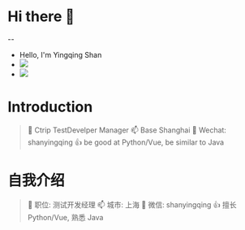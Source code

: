 # Hi there 👋
--
- Hello, I'm Yingqing Shan
- ![](https://camo.githubusercontent.com/7aced9d331ce74f5498a7116a4d6b84beabe25cbb48258524d4ff12641e43a04/68747470733a2f2f6b6f6d617265762e636f6d2f67687076632f3f757365726e616d653d777572616e7875)
- ![](https://camo.githubusercontent.com/111a5e9f7b60ce33e16e2af2d7297859063fd2e6bd918f5e0c208af2bb4fbe1b/68747470733a2f2f76697369746f722d62616467652e676c697463682e6d652f62616467653f706167655f69643d777572616e78752e70726f66696c65)

# Introduction
> 🔭 Ctrip TestDevelper Manager
> 📫 Base Shanghai
> 💬 Wechat: shanyingqing
> 👍 be good at Python/Vue, be similar to Java


# 自我介绍
> 🔭 职位: 测试开发经理
> 📫 城市: 上海
> 💬 微信: shanyingqing
> 👍 擅长 Python/Vue, 熟悉 Java
